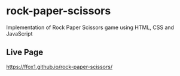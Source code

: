 # rock-paper-scissors
Implementation of Rock Paper Scissors game using HTML, CSS and JavaScript

## Live Page
https://ffox1.github.io/rock-paper-scissors/
